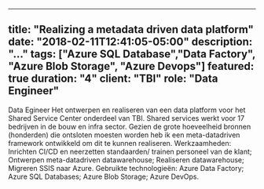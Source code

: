 


---
  title: "Realizing a metadata driven data platform"
  date: "2018-02-11T12:41:05-05:00"
  description: "..."
  tags: ["Azure SQL Database","Data Factory", "Azure Blob Storage", "Azure Devops"]
  featured: true
  duration: "**4**"
  client: "**TBI**"
  role: "**Data Engineer**"
---

Data Egineer
Het ontwerpen en realiseren van een data platform voor het Shared Service Center onderdeel van TBI. Shared services werkt voor 17 bedrijven in de bouw en infra sector. Gezien de grote hoeveelheid bronnen (honderden) die ontsloten moesten worden heb ik een meta-datadriven framework ontwikkeld om dit te kunnen realiseren.
Werkzaamheden: Inrichten CI/CD en neerzetten standaarden/ trainen personeel van de klant; Ontwerpen meta-datadriven datawarehouse; Realiseren datawarehouse; Migreren SSIS naar Azure.
Gebruikte technologieën: Azure Data Factory; Azure SQL Databases; Azure Blob Storage; Azure DevOps.